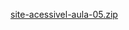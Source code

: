 [site-acessivel-aula-05.zip](https://github.com/user-attachments/files/22395812/site-acessivel-aula-05.zip)
